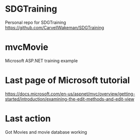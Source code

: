 # SDGTraining
Personal repo for SDGTraining https://github.com/CarvellWakeman/SDGTraining

# mvcMovie
Microsoft ASP.NET training example

# Last page of Microsoft tutorial
https://docs.microsoft.com/en-us/aspnet/mvc/overview/getting-started/introduction/examining-the-edit-methods-and-edit-view

# Last action
Got Movies and movie database working
